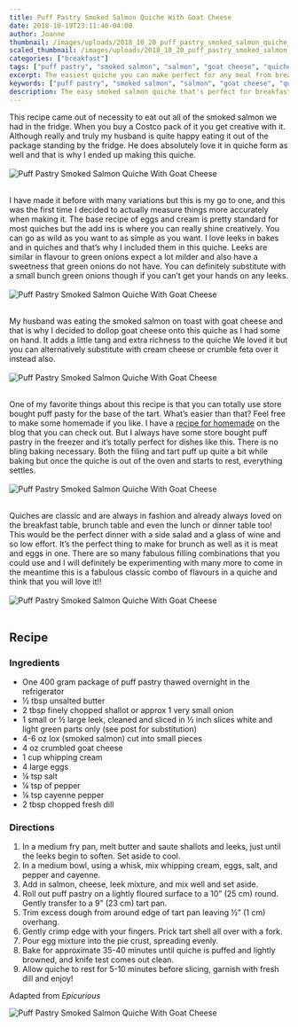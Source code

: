 ```yaml
---
title: Puff Pastry Smoked Salmon Quiche With Goat Cheese
date: 2018-10-19T23:11:40-04:00
author: Joanne
thumbnail: /images/uploads/2018_10_20_puff_pastry_smoked_salmon_quiche_with_goat_cheese_1.jpg
scaled_thumbnail: /images/uploads/2018_10_20_puff_pastry_smoked_salmon_quiche_with_goat_cheese_0.jpg
categories: ["breakfast"]
tags: ["puff pastry", "smoked salmon", "salmon", "goat cheese", "quiche"]
excerpt: The easiest quiche you can make perfect for any meal from breakfast, brunch, to dinner
keywords: ["puff pastry", "smoked salmon", "salmon", "goat cheese", "quiche"]
description: The easy smoked salmon quiche that's perfect for breakfast or dinner
---
```


This recipe came out of necessity to eat out all of the smoked salmon we had in the fridge. When you buy a Costco pack of it you get creative with it. Although really and truly my husband is quite happy eating it out of the package standing by the fridge. He does absolutely love it in quiche form as well and that is why I ended up making this quiche.
</br>
</br>
![Puff Pastry Smoked Salmon Quiche With Goat Cheese](/images/uploads/2018_10_20_puff_pastry_smoked_salmon_quiche_with_goat_cheese_2.jpg)
</br>
</br>

I have made it before with many variations but this is my go to one, and this was the first time I decided to actually measure things more accurately when making it. The base recipe of eggs and cream is pretty standard for most quiches but the add ins is where you can really shine creatively. You can go as wild as you want to as simple as you want. I love leeks in bakes and in quiches and that’s why I included them in this quiche. Leeks are similar in flavour to green onions expect a lot milder and also have a sweetness that green onions do not have. You can definitely substitute with a small bunch green onions though if you can’t get your hands on any leeks.
</br>
</br>
![Puff Pastry Smoked Salmon Quiche With Goat Cheese](/images/uploads/2018_10_20_puff_pastry_smoked_salmon_quiche_with_goat_cheese_3.jpg)
</br>
</br>

My husband was eating the smoked salmon on toast with goat cheese and that is why I decided to dollop goat cheese onto this quiche as I had some on hand. It adds a little tang and extra richness to the quiche We loved it but you can alternatively substitute with cream cheese or crumble feta over it instead also.
</br>
</br>
![Puff Pastry Smoked Salmon Quiche With Goat Cheese](/images/uploads/2018_10_20_puff_pastry_smoked_salmon_quiche_with_goat_cheese_4.jpg)
</br>
</br>

One of my favorite things about this recipe is that you can totally use store bought puff pasty for the base of the tart. What’s easier than that? Feel free to make some homemade if you like. I have a [recipe for homemade](https://www.oliveandmango.com/sausage-kale-and-mushroom-pot-pie/) on the blog that you can check out. But I always have some store bought puff pastry in the freezer and it’s totally perfect for dishes like this. There is no bling baking necessary. Both the filing and tart puff up quite a bit while baking but once the quiche is out of the oven and starts to rest, everything settles.
</br>
</br>
![Puff Pastry Smoked Salmon Quiche With Goat Cheese](/images/uploads/2018_10_20_puff_pastry_smoked_salmon_quiche_with_goat_cheese_5.jpg)
</br>
</br>

Quiches are classic and are always in fashion and already always loved on the breakfast table, brunch table and even the lunch or dinner table too! This would be the perfect dinner with a side salad and a glass of wine and so low effort. It’s the perfect thing to make for brunch as well as it is meat and eggs in one. There are so many fabulous filling combinations that you could use and I will definitely be experimenting with many more to come in the meantime this is a fabulous classic combo of flavours in a quiche and think that you will love it!!
</br>
</br>
![Puff Pastry Smoked Salmon Quiche With Goat Cheese](/images/uploads/2018_10_20_puff_pastry_smoked_salmon_quiche_with_goat_cheese_6.jpg)
</br>
</br>

## Recipe

### Ingredients

* One 400 gram package of puff pastry thawed overnight in the refrigerator
* &frac12; tbsp unsalted butter
* 2 tbsp finely chopped shallot or approx 1 very small onion
* 1 small or &frac12; large leek, cleaned and sliced in &frac12; inch slices white and light green parts only (see post for substitution)
* 4-6 oz lox (smoked salmon) cut into small pieces
* 4 oz crumbled goat cheese
* 1 cup whipping cream
* 4 large eggs
* &frac14; tsp salt
* &frac14; tsp of pepper
* &frac14; tsp cayenne pepper
* 2 tbsp chopped fresh dill

### Directions

1. In a medium fry pan, melt butter and saute shallots and leeks, just until the leeks begin to soften. Set aside to cool. 
2. In a medium bowl, using a whisk, mix whipping cream, eggs, salt, and pepper and cayenne. 
3. Add in salmon, cheese, leek mixture, and mix well and set aside.
4. Roll out puff pastry on a lightly floured surface to a 10” (25 cm) round. Gently transfer to a 9” (23 cm) tart pan. 
5. Trim excess dough from around edge of tart pan leaving ½” (1 cm) overhang. 
6. Gently crimp edge with your fingers. Prick tart shell all over with a fork.
7. Pour egg mixture into the pie crust, spreading evenly. 
8. Bake for approximate 35-40 minutes until quiche is puffed and lightly browned, and knife test comes out clean. 
9. Allow quiche to rest for 5-10 minutes before slicing, garnish with fresh dill and enjoy!

Adapted from _Epicurious_
</br>

![Puff Pastry Smoked Salmon Quiche With Goat Cheese](/images/uploads/2018_10_20_puff_pastry_smoked_salmon_quiche_with_goat_cheese_7.jpg)
